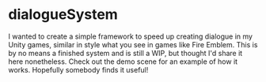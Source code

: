# dialogueSystem
I wanted to create a simple framework to speed up creating dialogue in my Unity games, similar in style what you see in games like Fire Emblem. This is by no means a finished system and is still a WIP, but thought I'd share it here nonetheless. Check out the demo scene for an example of how it works. Hopefully somebody finds it useful!
